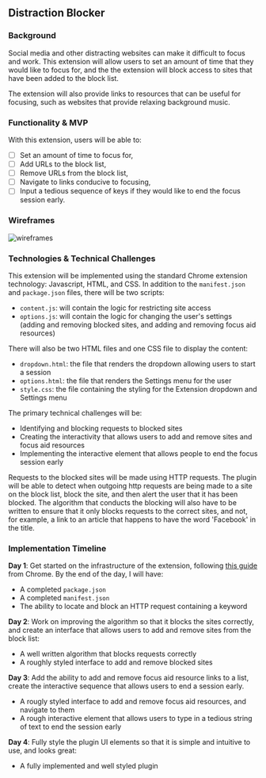 ## Distraction Blocker
### Background

Social media and other distracting websites can make it difficult to focus and work.
This extension will allow users to set an amount of time that they would like to focus for, and the the extension will block access to sites that have been added to the block list.

The extension will also provide links to resources that can be useful for focusing, such as websites that provide relaxing background music.

### Functionality & MVP

With this extension, users will be able to:

- [ ] Set an amount of time to focus for,
- [ ] Add URLs to the block list,
- [ ] Remove URLs from the block list,
- [ ] Navigate to links conducive to focusing,
- [ ] Input a tedious sequence of keys if they would like to end the focus session early.

### Wireframes

![wireframes](https://github.com/scandycuz/flex-project/docs/settings-wireframe.png)

### Technologies & Technical Challenges

This extension will be implemented using the standard Chrome extension technology: Javascript, HTML, and CSS.  In addition to the `manifest.json` and `package.json` files, there will be two scripts:

- `content.js`: will contain the logic for restricting site access
- `options.js`: will contain the logic for changing the user's settings (adding and removing blocked sites, and adding and removing focus aid resources)

There will also be two HTML files and one CSS file to display the content:

- `dropdown.html`: the file that renders the dropdown allowing users to start a session
- `options.html`: the file that renders the Settings menu for the user
- `style.css`: the file containing the styling for the Extension dropdown and Settings menu

The primary technical challenges will be:

- Identifying and blocking requests to blocked sites
- Creating the interactivity that allows users to add and remove sites and focus aid resources
- Implementing the interactive element that allows people to end the focus session early

Requests to the blocked sites will be made using HTTP requests. The plugin will be able to detect when outgoing http requests are being made to a site on the block list, block the site, and then alert the user that it has been blocked. The algorithm that conducts the blocking will also have to be written to ensure that it only blocks requests to the correct sites, and not, for example, a link to an article that happens to have the word 'Facebook' in the title.

### Implementation Timeline

**Day 1**: Get started on the infrastructure of the extension, following <a href="https://developer.chrome.com/extensions/getstarted">this guide</a> from Chrome.  By the end of the day, I will have:

- A completed `package.json`
- A completed `manifest.json`
- The ability to locate and block an HTTP request containing a keyword

**Day 2**: Work on improving the algorithm so that it blocks the sites correctly, and create an interface that allows users to add and remove sites from the block list:

- A well written algorithm that blocks requests correctly
- A roughly styled interface to add and remove blocked sites

**Day 3**: Add the ability to add and remove focus aid resource links to a list, create the interactive sequence that allows users to end a session early.

- A rougly styled interface to add and remove focus aid resources, and navigate to them
- A rough interactive element that allows users to type in a tedious string of text to end the session early

**Day 4**: Fully style the plugin UI elements so that it is simple and intuitive to use, and looks great:

- A fully implemented and well styled plugin
